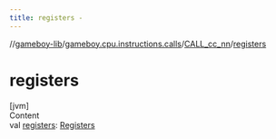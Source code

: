 ```yaml
---
title: registers -
---
```

//[gameboy-lib](../../index.md)/[gameboy.cpu.instructions.calls](../index.md)/[CALL_cc_nn](index.md)/[registers](registers.md)



# registers  
[jvm]  
Content  
val [registers](registers.md): [Registers](../../gameboy.cpu/-registers/index.md)  



